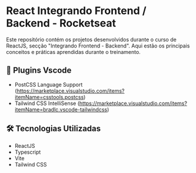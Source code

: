 # React Integrando Frontend / Backend - Rocketseat

Este repositório contém os projetos desenvolvidos durante o curso de ReactJS, secção "Integrando Frontend - Backend". Aqui estão os principais conceitos e práticas aprendidas durante o treinamento.

## 🔌 Plugins Vscode
- PostCSS Language Support (https://marketplace.visualstudio.com/items?itemName=csstools.postcss)
- Tailwind CSS IntelliSense (https://marketplace.visualstudio.com/items?itemName=bradlc.vscode-tailwindcss)

## 🛠️ Tecnologias Utilizadas
- ReactJS
- Typescript
- Vite
- Tailwind CSS